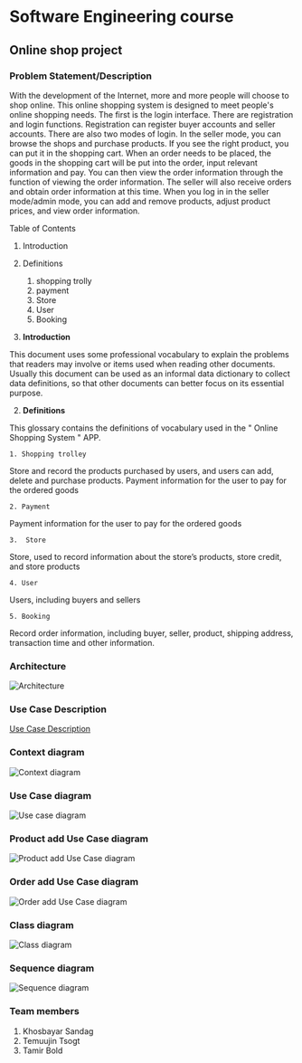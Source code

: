 # Software Engineering course

## Online shop project

### Problem Statement/Description
With the development of the Internet, more and more people will choose to shop online. This online shopping system is designed to meet people's online shopping needs. The first is the login interface. There are registration and login functions. Registration can register buyer accounts and seller accounts. There are also two modes of login. In the seller mode, you can browse the shops and purchase products. If you see the right product, you can put it in the shopping cart. When an order needs to be placed, the goods in the shopping cart will be put into the order, input relevant information and pay. You can then view the order information through the function of viewing the order information. The seller will also receive orders and obtain order information at this time. When you log in in the seller mode/admin mode, you can add and remove products, adjust product prices, and view order information.

Table of Contents
1. Introduction 
2. Definitions 
    1. shopping trolly 
    2. payment 
    3. Store 
    4. User 
    5. Booking 

1. **Introduction**

This document uses some professional vocabulary to explain the problems that readers may involve or items used when reading other documents. Usually this document can be used as an informal data dictionary to collect data definitions, so that other documents can better focus on its essential purpose.

2. **Definitions**

This glossary contains the definitions of vocabulary used in the " Online Shopping System " APP.
   
    1. Shopping trolley

Store and record the products purchased by users, and users can add, delete and purchase products.
Payment information for the user to pay for the ordered goods
    
    2. Payment

Payment information for the user to pay for the ordered goods

    3.  Store

Store, used to record information about the store’s products, store credit, and store products

    4. User

Users, including buyers and sellers

    5. Booking

Record order information, including buyer, seller, product, shipping address, transaction time and other information.


### Architecture
![Architecture](/diagrams/Architecture.png)
### Use Case Description
[Use Case Description](https://github.com/xocoo/swe-requirement/blob/main/Use%20Case%20description.md)

### Context diagram
![Context diagram](/diagrams/Context%20diagram.jpeg)

### Use Case diagram
![Use case diagram](/diagrams/Use%20case%20diagram.jpeg)

### Product add Use Case diagram
![Product add Use Case diagram](/diagrams/Product%20add%20sequence.png)

### Order add Use Case diagram
![Order add Use Case diagram](/diagrams/Order%20add%20sequence.png)
### Class diagram
![Class diagram](/diagrams/Class%20Diagram.jpeg)

### Sequence diagram
![Sequence diagram](/diagrams/Sequence%20diagram.png)


### Team members
1. Khosbayar Sandag
2. Temuujin Tsogt
3. Tamir Bold